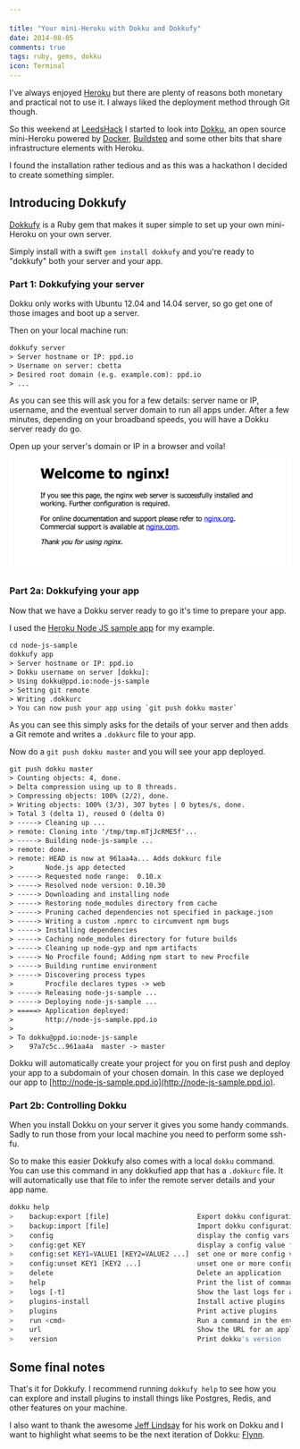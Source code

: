 ```yaml
---

title: "Your mini-Heroku with Dokku and Dokkufy"
date: 2014-08-05
comments: true
tags: ruby, gems, dokku
icon: Terminal
---
```


I've always enjoyed [Heroku](http://heroku.com) but there are plenty of reasons both monetary and practical not to use it. I always liked the deployment method through Git though.

So this weekend at [LeedsHack](http://leedshack.org) I started to look into [Dokku](https://github.com/progrium/dokku), an open source mini-Heroku powered by [Docker](https://www.docker.com/), [Buildstep](https://github.com/progrium/buildstep) and some other bits that share infrastructure elements with Heroku.

I found the installation rather tedious and as this was a hackathon I decided to create something simpler.



## Introducing Dokkufy

[Dokkufy](https://github.com/cbetta/dokkufy) is a Ruby gem that makes it super simple to set up your own mini-Heroku on your own server.

Simply install with a swift `gem install dokkufy` and you're ready to "dokkufy" both your server and your app.

### Part 1: Dokkufying your server

Dokku only works with Ubuntu 12.04 and 14.04 server, so go get one of those images and boot up a server.

Then on your local machine run:

~~~
dokkufy server
> Server hostname or IP: ppd.io
> Username on server: cbetta
> Desired root domain (e.g. example.com): ppd.io
> ...
~~~

As you can see this will ask you for a few details: server name or IP, username, and the eventual server domain to run all apps under. After a few minutes, depending on your broadband speeds, you will have a Dokku server ready do go.

Open up your server's domain or IP in a browser and voila!

![Nginx](../images/blog/2014/nginx.png)

### Part 2a: Dokkufying your app

Now that we have a Dokku server ready to go it's time to prepare your app.

I used the [Heroku Node JS sample app](https://github.com/heroku/node-js-sample) for my example.

~~~
cd node-js-sample
dokkufy app
> Server hostname or IP: ppd.io
> Dokku username on server [dokku]:
> Using dokku@ppd.io:node-js-sample
> Setting git remote
> Writing .dokkurc
> You can now push your app using `git push dokku master`
~~~

As you can see this simply asks for the details of your server and then adds a Git remote and writes a `.dokkurc` file to your app.

Now do a `git push dokku master` and you will see your app deployed.

~~~
git push dokku master
> Counting objects: 4, done.
> Delta compression using up to 8 threads.
> Compressing objects: 100% (2/2), done.
> Writing objects: 100% (3/3), 307 bytes | 0 bytes/s, done.
> Total 3 (delta 1), reused 0 (delta 0)
> -----> Cleaning up ...
> remote: Cloning into '/tmp/tmp.mTjJcRME5f'...
> -----> Building node-js-sample ...
> remote: done.
> remote: HEAD is now at 961aa4a... Adds dokkurc file
>        Node.js app detected
> -----> Requested node range:  0.10.x
> -----> Resolved node version: 0.10.30
> -----> Downloading and installing node
> -----> Restoring node_modules directory from cache
> -----> Pruning cached dependencies not specified in package.json
> -----> Writing a custom .npmrc to circumvent npm bugs
> -----> Installing dependencies
> -----> Caching node_modules directory for future builds
> -----> Cleaning up node-gyp and npm artifacts
> -----> No Procfile found; Adding npm start to new Procfile
> -----> Building runtime environment
> -----> Discovering process types
>        Procfile declares types -> web
> -----> Releasing node-js-sample ...
> -----> Deploying node-js-sample ...
> =====> Application deployed:
>        http://node-js-sample.ppd.io
>
> To dokku@ppd.io:node-js-sample
>    97a7c5c..961aa4a  master -> master
~~~

Dokku will automatically create your project for you on first push and deploy your app to a subdomain of your chosen domain. In this case we deployed our app to [http://node-js-sample.ppd.io](http://node-js-sample.ppd.io).

### Part 2b: Controlling Dokku

When you install Dokku on your server it gives you some handy commands. Sadly to run those from your local machine you need to perform some ssh-fu.

So to make this easier Dokkufy also comes with a local `dokku` command. You can use this command in any dokkufied app that has a `.dokkurc` file. It will automatically use that file to infer the remote server details and your app name.

~~~bash
dokku help
>    backup:export [file]                      Export dokku configuration files
>    backup:import [file]                      Import dokku configuration files
>    config                                    display the config vars for an app
>    config:get KEY                            display a config value for an app
>    config:set KEY1=VALUE1 [KEY2=VALUE2 ...]  set one or more config vars
>    config:unset KEY1 [KEY2 ...]              unset one or more config vars
>    delete                                    Delete an application
>    help            						   Print the list of commands
>    logs [-t]                                 Show the last logs for an application (-t follows)
>    plugins-install 						   Install active plugins
>    plugins         						   Print active plugins
>    run <cmd>                                 Run a command in the environment of an application
>    url                                       Show the URL for an application
>    version                                   Print dokku's version
~~~

## Some final notes

That's it for Dokkufy. I recommend running `dokkufy help` to see how you can explore and install plugins to install things like Postgres, Redis, and other features on your machine.

I also want to thank the awesome [Jeff Lindsay](https://github.com/progrium) for his work on Dokku and I want to highlight what seems to be the next iteration of Dokku: [Flynn](https://flynn.io/).
